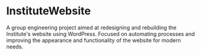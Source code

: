 # InstituteWebsite
A group engineering project aimed at redesigning and rebuilding the Institute's website using WordPress. Focused on automating processes and improving the appearance and functionality of the website for modern needs.
